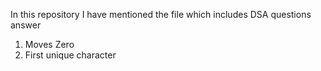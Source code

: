 In this repository I have mentioned the file which includes DSA questions answer 
1. Moves Zero
2. First unique character
